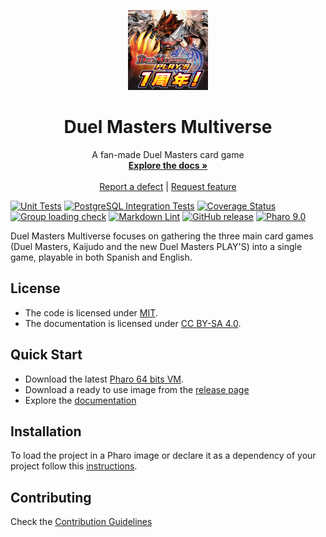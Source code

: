 <p align="center"><img src="assets/logos/128x128.png">
 <h1 align="center">Duel Masters Multiverse</h1>
  <p align="center">
    A fan-made Duel Masters card game
    <br>
    <a href="docs/"><strong>Explore the docs »</strong></a>
    <br>
    <br>
    <a href="https://github.com/ezeBalsamo/Duel-Masters-Multiverse/issues/new?labels=Type%3A+Defect">Report a defect</a>
    |
    <a href="https://github.com/ezeBalsamo/Duel-Masters-Multiverse/issues/new?labels=Type%3A+Feature">Request feature</a>
  </p>
</p>

[![Unit Tests](https://github.com/ezeBalsamo/Duel-Masters-Multiverse/actions/workflows/unit-tests.yml/badge.svg)](https://github.com/ezeBalsamo/Duel-Masters-Multiverse/actions/workflows/unit-tests.yml/badge.svg)
[![PostgreSQL Integration Tests](https://github.com/ezeBalsamo/Duel-Masters-Multiverse/actions/workflows/PostgreSQL-Integration-Tests.yml/badge.svg)](https://github.com/ezeBalsamo/Duel-Masters-Multiverse/actions/workflows/PostgreSQL-Integration-Tests.yml/badge.svg)
[![Coverage Status](https://codecov.io/github/ezeBalsamo/Duel-Masters-Multiverse/coverage.svg?branch=release-candidate)](https://codecov.io/gh/ezeBalsamo/Duel-Masters-Multiverse/branch/release-candidate)
[![Group loading check](https://github.com/ezeBalsamo/Duel-Masters-Multiverse/actions/workflows/loading-groups.yml/badge.svg)](https://github.com/ezeBalsamo/Duel-Masters-Multiverse/actions/workflows/loading-groups.yml)
[![Markdown Lint](https://github.com/ezeBalsamo/Duel-Masters-Multiverse/actions/workflows/markdown-lint.yml/badge.svg)](https://github.com/ezeBalsamo/Duel-Masters-Multiverse/actions/workflows/markdown-lint.yml)
[![GitHub release](https://img.shields.io/github/release/ezeBalsamo/Duel-Masters-Multiverse.svg)](https://github.com/ezeBalsamo/Duel-Masters-Multiverse/releases/latest)
[![Pharo 9.0](https://img.shields.io/badge/Pharo-9.0-informational)](https://pharo.org)


Duel Masters Multiverse focuses on gathering the three main card games (Duel Masters, Kaijudo and the new Duel Masters PLAY'S) into a single game, playable in both Spanish and English.

## License

- The code is licensed under [MIT](LICENSE).
- The documentation is licensed under [CC BY-SA 4.0](http://creativecommons.org/licenses/by-sa/4.0/).

## Quick Start

- Download the latest [Pharo 64 bits VM](https://get.pharo.org/64/).
- Download a ready to use image from the [release page](https://github.com/ezeBalsamo/Duel-Masters-Multiverse/releases/latest)
- Explore the [documentation](docs/)

## Installation

To load the project in a Pharo image or declare it as a dependency of your project follow this [instructions](docs/Installation.md).

## Contributing

Check the [Contribution Guidelines](CONTRIBUTING.md)
